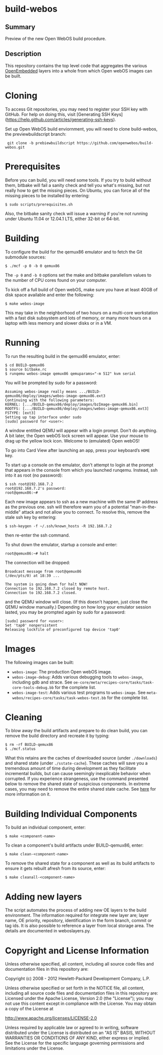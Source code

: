 build-webos
===========

Summary
-------
Preview of the new Open WebOS build procedure. 

Description
-----------
This repository contains the top level code that aggregates the various [OpenEmbedded](http://openembedded.org) layers into a whole from which Open webOS images can be built.

Cloning
=======
To access Git repositories, you may need to register your SSH key with GitHub. For help on doing this, visit [Generating SSH Keys] (https://help.github.com/articles/generating-ssh-keys). 

Set up Open WebOS build enviornment, you will need to clone build-webos, the previewbuildscript branch:

     git clone -b prebiewbuildscript https://github.com/openwebos/build-webos.git


Prerequisites
=============
Before you can build, you will need some tools.  If you try to build without them, bitbake will fail a sanity check and tell you what's missing, but not really how to get the missing pieces. On Ubuntu, you can force all of the missing pieces to be installed by entering:

    $ sudo scripts/prerequisites.sh

Also, the bitbake sanity check will issue a warning if you're not running under Ubuntu 11.04 or 12.04.1 LTS, either 32-bit or 64-bit.


Building
========
To configure the build for the qemux86 emulator and to fetch the Git submodule sources:

    $ ./mcf -p 0 -b 0 qemux86

The `-p 0` and `-b 0` options set the make and bitbake parallelism values to the number of CPU cores found on your computer.

To kick off a full build of Open webOS, make sure you have at least 40GB of disk space available and enter the following:

    $ make webos-image

This may take in the neighborhood of two hours on a multi-core workstation with a fast disk subsystem and lots of memory, or many more hours on a laptop with less memory and slower disks or in a VM.


Running
=======
To run the resulting build in the qemux86 emulator, enter:

    $ cd BUILD-qemux86
    $ source bitbake.rc 
    $ runqemu webos-image qemux86 qemuparams="-m 512" kvm serial

You will be prompted by sudo for a password:

    Assuming webos-image really means .../BUILD-qemux86/deploy/images/webos-image-qemux86.ext3
    Continuing with the following parameters:
    KERNEL: [.../BUILD-qemux86/deploy/images/bzImage-qemux86.bin]
    ROOTFS: [.../BUILD-qemux86/deploy/images/webos-image-qemux86.ext3]
    FSTYPE: [ext3]
    Setting up tap interface under sudo
    [sudo] password for <user>: 

A window entitled QEMU will appear with a login prompt. Don't do anything. A bit later, the Open webOS lock screen will appear. Use your mouse to drag up the yellow lock icon. Welcome to (emulated) Open webOS!

To go into Card View after launching an app, press your keyboard’s `HOME` key. 

To start up a console on the emulator, don't attempt to login at the prompt that appears in the console from which you launched runqemu. Instead, ssh into it as root (no password):

    $ ssh root@192.168.7.2
    root@192.168.7.2's password:
    root@qemux86:~#

Each new image appears to ssh as a new machine with the same IP address as the previous one. ssh will therefore warn you of a potential "man-in-the-middle" attack and not allow you to connect. To resolve this, remove the stale ssh key by entering:

    $ ssh-keygen -f ~/.ssh/known_hosts -R 192.168.7.2

then re-enter the ssh command. 

To shut down the emulator, startup a console and enter:

    root@qemux86:~# halt

The connection will be dropped:

    Broadcast message from root@qemux86
	(/dev/pts/0) at 18:39 ...

    The system is going down for halt NOW!
    Connection to 192.168.7.2 closed by remote host.
    Connection to 192.168.7.2 closed.

and the QEMU window will close. (If this doesn't happen, just close the QEMU window manually.) Depending on how long your emulator session lasted, you may be prompted again by sudo for a password:

    [sudo] password for <user>: 
    Set 'tap0' nonpersistent
    Releasing lockfile of preconfigured tap device 'tap0'


Images
======
The following images can be built: 

- `webos-image`: The production Open webOS image.
- `webos-image-debug`: Adds various debugging tools to `webos-image`, including gdb and strace. See `oe-core/meta/recipes-core/tasks/task-core-tools-debug.bb` for the complete list.
- `webos-image-test`: Adds various test programs to `webos-image`. See `meta-webos/recipes-core/tasks/task-webos-test.bb` for the complete list.

Cleaning
========
To blow away the build artifacts and prepare to do clean build, you can remove the build directory and recreate it by typing:

    $ rm -rf BUILD-qemux86
    $ ./mcf.status

What this retains are the caches of downloaded source (under `./downloads`) and shared state (under `./sstate-cache`). These caches will save you a tremendous amount of time during development as they facilitate incremental builds, but can cause seemingly inexplicable behavior when corrupted. If you experience strangeness, use the command presented below to remove the shared state of suspicious components. In extreme cases, you may need to remove the entire shared state cache. See [here](http://www.yoctoproject.org/docs/latest/poky-ref-manual/poky-ref-manual.html#shared-state-cache) for more information on it.


Building Individual Components
==============================
To build an individual component, enter:

    $ make <component-name>

To clean a component's build artifacts under BUILD-qemux86, enter:

    $ make clean-<component-name>

To remove the shared state for a component as well as its build artifacts to ensure it gets rebuilt afresh from its source, enter:
 
    $ make cleanall-<component-name>

Adding new layers
=================
The script automates the process of adding new OE layers to the build environment.  The information required for integrate new layer are; layer name, OE priority, repository, identification in the form branch, commit or tag ids. It is also possible to reference a layer from local storage area.  The details are documented in weboslayers.py.

Copyright and License Information
=================================
Unless otherwise specified, all content, including all source code files and
documentation files in this repository are:

Copyright (c) 2008 - 2012 Hewlett-Packard Development Company, L.P.

Unless otherwise specified or set forth in the NOTICE file, all content,
including all source code files and documentation files in this repository are:
Licensed under the Apache License, Version 2.0 (the "License");
you may not use this content except in compliance with the License.
You may obtain a copy of the License at

http://www.apache.org/licenses/LICENSE-2.0

Unless required by applicable law or agreed to in writing, software
distributed under the License is distributed on an "AS IS" BASIS,
WITHOUT WARRANTIES OR CONDITIONS OF ANY KIND, either express or implied.
See the License for the specific language governing permissions and
limitations under the License.
